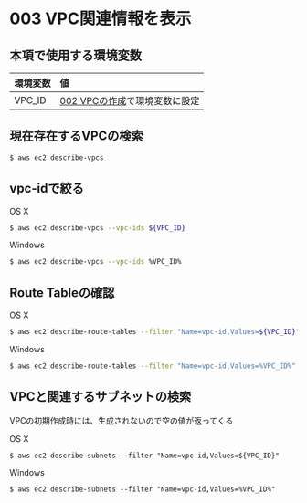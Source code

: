 # 003 VPC関連情報を表示

## 本項で使用する環境変数

|環境変数|値|
|:--|:--|
|VPC_ID|[002 VPCの作成](/vpc/002_create_vpc.md)で環境変数に設定|

## 現在存在するVPCの検索

```bash
$ aws ec2 describe-vpcs
```

## vpc-idで絞る

OS X

```bash
$ aws ec2 describe-vpcs --vpc-ids ${VPC_ID}
```

Windows

```bash
$ aws ec2 describe-vpcs --vpc-ids %VPC_ID%
```
## Route Tableの確認

OS X

```bash
$ aws ec2 describe-route-tables --filter "Name=vpc-id,Values=${VPC_ID}"
```

Windows

```bash
$ aws ec2 describe-route-tables --filter "Name=vpc-id,Values=%VPC_ID%"
```

## VPCと関連するサブネットの検索

VPCの初期作成時には、生成されないので空の値が返ってくる

OS X

```
$ aws ec2 describe-subnets --filter "Name=vpc-id,Values=${VPC_ID}"
```

Windows

```
$ aws ec2 describe-subnets --filter "Name=vpc-id,Values=%VPC_ID%"
```